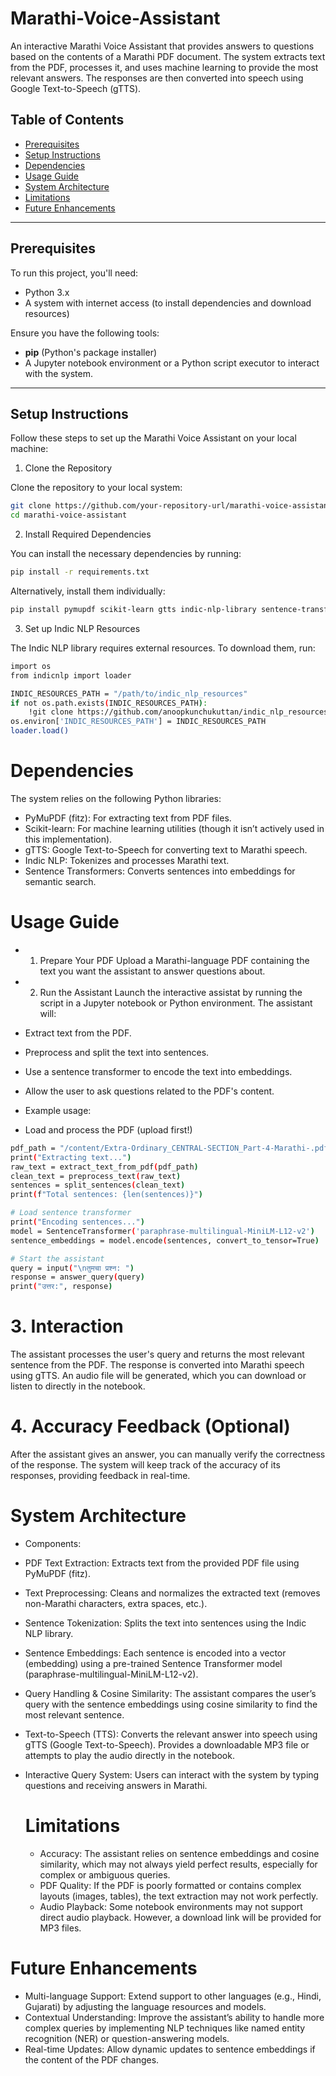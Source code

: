 # Marathi-Voice-Assistant

An interactive Marathi Voice Assistant that provides answers to questions based on the contents of a Marathi PDF document. The system extracts text from the PDF, processes it, and uses machine learning to provide the most relevant answers. The responses are then converted into speech using Google Text-to-Speech (gTTS).

## Table of Contents

- [Prerequisites](#prerequisites)
- [Setup Instructions](#setup-instructions)
- [Dependencies](#dependencies)
- [Usage Guide](#usage-guide)
- [System Architecture](#system-architecture)
- [Limitations](#limitations)
- [Future Enhancements](#future-enhancements)

---

## Prerequisites

To run this project, you'll need:

- Python 3.x
- A system with internet access (to install dependencies and download resources)

Ensure you have the following tools:
- **pip** (Python's package installer)
- A Jupyter notebook environment or a Python script executor to interact with the system.

---

## Setup Instructions

Follow these steps to set up the Marathi Voice Assistant on your local machine:

1. Clone the Repository

Clone the repository to your local system:

```bash
git clone https://github.com/your-repository-url/marathi-voice-assistant.git
cd marathi-voice-assistant
```
2. Install Required Dependencies

You can install the necessary dependencies by running:
```bash
pip install -r requirements.txt
```
Alternatively, install them individually:
```bash
pip install pymupdf scikit-learn gtts indic-nlp-library sentence-transformers
```
3. Set up Indic NLP Resources

The Indic NLP library requires external resources. To download them, run:
```bash
import os
from indicnlp import loader

INDIC_RESOURCES_PATH = "/path/to/indic_nlp_resources"
if not os.path.exists(INDIC_RESOURCES_PATH):
    !git clone https://github.com/anoopkunchukuttan/indic_nlp_resources.git {INDIC_RESOURCES_PATH}
os.environ['INDIC_RESOURCES_PATH'] = INDIC_RESOURCES_PATH
loader.load()
```
# Dependencies
The system relies on the following Python libraries:
- PyMuPDF (fitz): For extracting text from PDF files.
- Scikit-learn: For machine learning utilities (though it isn’t actively used in this implementation).
- gTTS: Google Text-to-Speech for converting text to Marathi speech.
- Indic NLP: Tokenizes and processes Marathi text.
- Sentence Transformers: Converts sentences into embeddings for semantic search.

# Usage Guide
- 1. Prepare Your PDF
Upload a Marathi-language PDF containing the text you want the assistant to answer questions about.
- 2. Run the Assistant
Launch the interactive assistat by running the script in a Jupyter notebook or Python environment. The assistant will:
- Extract text from the PDF.
- Preprocess and split the text into sentences.
- Use a sentence transformer to encode the text into embeddings.
- Allow the user to ask questions related to the PDF's content.

- Example usage:
- Load and process the PDF (upload first!)
```bash
pdf_path = "/content/Extra-Ordinary_CENTRAL-SECTION_Part-4-Marathi-.pdf"  # Change if needed
print("Extracting text...")
raw_text = extract_text_from_pdf(pdf_path)
clean_text = preprocess_text(raw_text)
sentences = split_sentences(clean_text)
print(f"Total sentences: {len(sentences)}")

# Load sentence transformer
print("Encoding sentences...")
model = SentenceTransformer('paraphrase-multilingual-MiniLM-L12-v2')
sentence_embeddings = model.encode(sentences, convert_to_tensor=True)

# Start the assistant
query = input("\nतुमचा प्रश्न: ")
response = answer_query(query)
print("उत्तर:", response)
```
# 3. Interaction
  The assistant processes the user's query and returns the most relevant sentence from the PDF.
  The response is converted into Marathi speech using gTTS.
  An audio file will be generated, which you can download or listen to directly in the notebook.

# 4. Accuracy Feedback (Optional)
  After the assistant gives an answer, you can manually verify the correctness of the response.
  The system will keep track of the accuracy of its responses, providing feedback in real-time.

# System Architecture
- Components:
- PDF Text Extraction:
  Extracts text from the provided PDF file using PyMuPDF (fitz).
- Text Preprocessing:
  Cleans and normalizes the extracted text (removes non-Marathi characters, extra spaces, etc.).
- Sentence Tokenization:
  Splits the text into sentences using the Indic NLP library.
- Sentence Embeddings:
  Each sentence is encoded into a vector (embedding) using a pre-trained Sentence Transformer model (paraphrase-multilingual-MiniLM-L12-v2).
- Query Handling & Cosine Similarity:
  The assistant compares the user’s query with the sentence embeddings using cosine similarity to find the most relevant sentence.
- Text-to-Speech (TTS):
  Converts the relevant answer into speech using gTTS (Google Text-to-Speech).
  Provides a downloadable MP3 file or attempts to play the audio directly in the notebook.
- Interactive Query System:
  Users can interact with the system by typing questions and receiving answers in Marathi.
        
  # Limitations
  - Accuracy: The assistant relies on sentence embeddings and cosine similarity, which may not always yield perfect results, especially for complex or ambiguous queries.
  - PDF Quality: If the PDF is poorly formatted or contains complex layouts (images, tables), the text extraction may not work perfectly.
  - Audio Playback: Some notebook environments may not support direct audio playback. However, a download link will be provided for MP3 files.

# Future Enhancements
- Multi-language Support: Extend support to other languages (e.g., Hindi, Gujarati) by adjusting the language resources and models.
- Contextual Understanding: Improve the assistant’s ability to handle more complex queries by implementing NLP techniques like named entity recognition (NER) or question-answering models.
- Real-time Updates: Allow dynamic updates to sentence embeddings if the content of the PDF changes.
